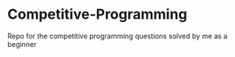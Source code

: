 # Competitive-Programming
Repo for the competitive programming questions solved by me as a beginner
